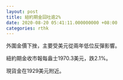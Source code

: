 ```yaml
---
layout: post
title: 紐約期金回吐逾2%
date: 2020-08-20 05:41:11.000000000 +08:00
categories: rthk
---
```


外圍金價下挫，主要受美元從兩年低位反彈影響。

紐約期金收市報每盎士1970.3美元，跌2.1%。

現貨金在1929美元附近。
